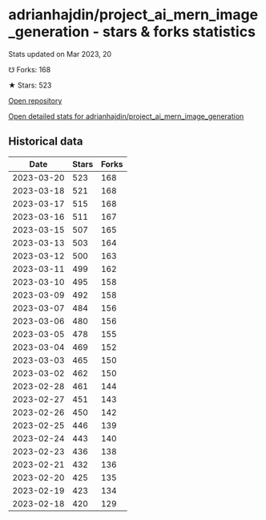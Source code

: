 # adrianhajdin/project_ai_mern_image_generation - stars & forks statistics

Stats updated on Mar 2023, 20

☋ Forks: 168

★ Stars: 523

[Open repository](https://github.com/adrianhajdin/project_ai_mern_image_generation)

[Open detailed stats for adrianhajdin/project_ai_mern_image_generation](https://reviewgithub.com/rep/adrianhajdin/project_ai_mern_image_generation)

## Historical data
| Date | Stars | Forks |
|------|-------|-------|
| 2023-03-20 | 523 | 168 | 
| 2023-03-18 | 521 | 168 | 
| 2023-03-17 | 515 | 168 | 
| 2023-03-16 | 511 | 167 | 
| 2023-03-15 | 507 | 165 | 
| 2023-03-13 | 503 | 164 | 
| 2023-03-12 | 500 | 163 | 
| 2023-03-11 | 499 | 162 | 
| 2023-03-10 | 495 | 158 | 
| 2023-03-09 | 492 | 158 | 
| 2023-03-07 | 484 | 156 | 
| 2023-03-06 | 480 | 156 | 
| 2023-03-05 | 478 | 155 | 
| 2023-03-04 | 469 | 152 | 
| 2023-03-03 | 465 | 150 | 
| 2023-03-02 | 462 | 150 | 
| 2023-02-28 | 461 | 144 | 
| 2023-02-27 | 451 | 143 | 
| 2023-02-26 | 450 | 142 | 
| 2023-02-25 | 446 | 139 | 
| 2023-02-24 | 443 | 140 | 
| 2023-02-23 | 436 | 138 | 
| 2023-02-21 | 432 | 136 | 
| 2023-02-20 | 425 | 135 | 
| 2023-02-19 | 423 | 134 | 
| 2023-02-18 | 420 | 129 | 

